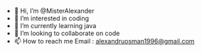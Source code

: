 - 👋 Hi, I’m @MisterAlexander
- 👀 I’m interested in coding
- 🌱 I’m currently learning java
- 💞️ I’m looking to collaborate on code
- 📫 How to reach me Email : alexandruosman1996@gmail.com
